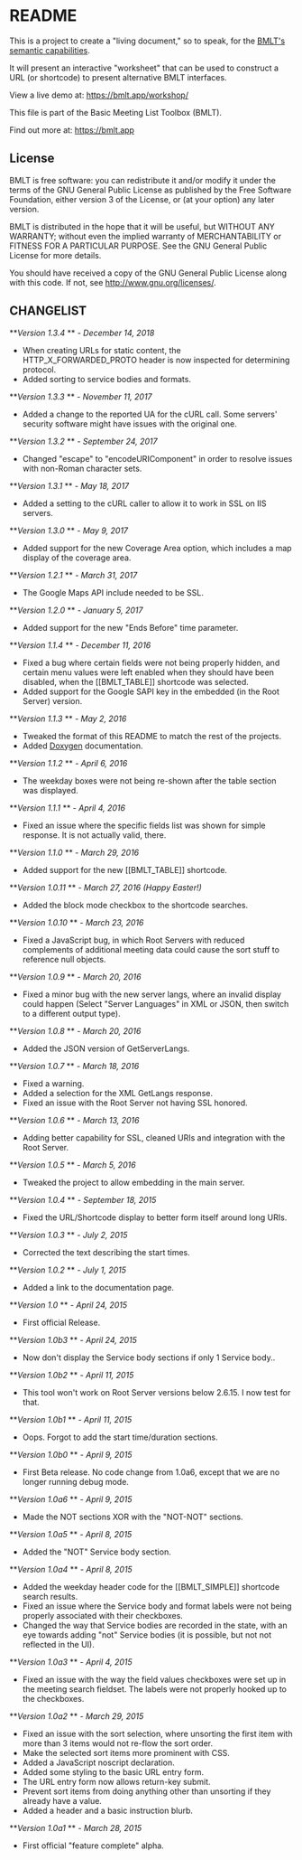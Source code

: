 # README #

This is a project to create a "living document," so to speak, for the [BMLT's semantic capabilities](https://bmlt.app/semantic/).

It will present an interactive "worksheet" that can be used to construct a URL (or shortcode) to present alternative BMLT interfaces.

View a live demo at: https://bmlt.app/workshop/

This file is part of the Basic Meeting List Toolbox (BMLT).

Find out more at: https://bmlt.app

License
-------

BMLT is free software: you can redistribute it and/or modify
it under the terms of the GNU General Public License as
published by the Free Software Foundation, either version 3
of the License, or (at your option) any later version.

BMLT is distributed in the hope that it will be useful,
but WITHOUT ANY WARRANTY; without even the implied warranty of
MERCHANTABILITY or FITNESS FOR A PARTICULAR PURPOSE.
See the GNU General Public License for more details.

You should have received a copy of the GNU General Public License
along with this code.  If not, see <http://www.gnu.org/licenses/>.

CHANGELIST
----------
***Version 1.3.4* ** *- December 14, 2018*

- When creating URLs for static content, the HTTP_X_FORWARDED_PROTO header is now inspected for determining protocol.
- Added sorting to service bodies and formats.

***Version 1.3.3* ** *- November 11, 2017*

- Added a change to the reported UA for the cURL call. Some servers' security software might have issues with the original one.

***Version 1.3.2* ** *- September 24, 2017*

- Changed "escape" to "encodeURIComponent" in order to resolve issues with non-Roman character sets.

***Version 1.3.1* ** *- May 18, 2017*

- Added a setting to the cURL caller to allow it to work in SSL on IIS servers.

***Version 1.3.0* ** *- May 9, 2017*

- Added support for the new Coverage Area option, which includes a map display of the coverage area.

***Version 1.2.1* ** *- March 31, 2017*

- The Google Maps API include needed to be SSL.

***Version 1.2.0* ** *- January 5, 2017*

- Added support for the new "Ends Before" time parameter.

***Version 1.1.4* ** *- December 11, 2016*

- Fixed a bug where certain fields were not being properly hidden, and certain menu values were left enabled when they should have been disabled, when the [[BMLT_TABLE]] shortcode was selected.
- Added support for the Google SAPI key in the embedded (in the Root Server) version.

***Version 1.1.3* ** *- May 2, 2016*

- Tweaked the format of this README to match the rest of the projects.
- Added [Doxygen](http://doxygen.nl) documentation.

***Version 1.1.2* ** *- April 6, 2016*

- The weekday boxes were not being re-shown after the table section was displayed.

***Version 1.1.1* ** *- April 4, 2016*

- Fixed an issue where the specific fields list was shown for simple response. It is not actually valid, there.

***Version 1.1.0* ** *- March 29, 2016*

- Added support for the new [[BMLT_TABLE]] shortcode.

***Version 1.0.11* ** *- March 27, 2016 (Happy Easter!)*

- Added the block mode checkbox to the shortcode searches.

***Version 1.0.10* ** *- March 23, 2016*

- Fixed a JavaScript bug, in which Root Servers with reduced complements of additional meeting data could cause the sort stuff to reference null objects.

***Version 1.0.9* ** *- March 20, 2016*

- Fixed a minor bug with the new server langs, where an invalid display could happen (Select "Server Languages" in XML or JSON, then switch to a different output type).

***Version 1.0.8* ** *- March 20, 2016*

- Added the JSON version of GetServerLangs.

***Version 1.0.7* ** *- March 18, 2016*

- Fixed a warning.
- Added a selection for the XML GetLangs response.
- Fixed an issue with the Root Server not having SSL honored.

***Version 1.0.6* ** *- March 13, 2016*

- Adding better capability for SSL, cleaned URIs and integration with the Root Server.

***Version 1.0.5* ** *- March 5, 2016*

- Tweaked the project to allow embedding in the main server.

***Version 1.0.4* ** *- September 18, 2015*

- Fixed the URL/Shortcode display to better form itself around long URIs.

***Version 1.0.3* ** *- July 2, 2015*

- Corrected the text describing the start times.

***Version 1.0.2* ** *- July 1, 2015*

- Added a link to the documentation page.

***Version 1.0* ** *- April 24, 2015*

- First official Release.

***Version 1.0b3* ** *- April 24, 2015*


- Now don't display the Service body sections if only 1 Service body..

***Version 1.0b2* ** *- April 11, 2015*


- This tool won't work on Root Server versions below 2.6.15. I now test for that.

***Version 1.0b1* ** *- April 11, 2015*


- Oops. Forgot to add the start time/duration sections.

***Version 1.0b0* ** *- April 9, 2015*


- First Beta release. No code change from 1.0a6, except that we are no longer running debug mode.

***Version 1.0a6* ** *- April 9, 2015*


- Made the NOT sections XOR with the "NOT-NOT" sections.

***Version 1.0a5* ** *- April 8, 2015*


- Added the "NOT" Service body section.

***Version 1.0a4* ** *- April 8, 2015*


- Added the weekday header code for the [[BMLT_SIMPLE]] shortcode search results.
- Fixed an issue where the Service body and format labels were not being properly associated with their checkboxes.
- Changed the way that Service bodies are recorded in the state, with an eye towards adding "not" Service bodies (it is possible, but not not reflected in the UI).

***Version 1.0a3* ** *- April 4, 2015*


- Fixed an issue with the way the field values checkboxes were set up in the meeting search fieldset. The labels were not properly hooked up to the checkboxes.

***Version 1.0a2* ** *- March 29, 2015*


- Fixed an issue with the sort selection, where unsorting the first item with more than 3 items would not re-flow the sort order.
- Make the selected sort items more prominent with CSS.
- Added a JavaScript noscript declaration.
- Added some styling to the basic URL entry form.
- The URL entry form now allows return-key submit.
- Prevent sort items from doing anything other than unsorting if they already have a value.
- Added a header and a basic instruction blurb.

***Version 1.0a1* ** *- March 28, 2015*


- First official "feature complete" alpha.
